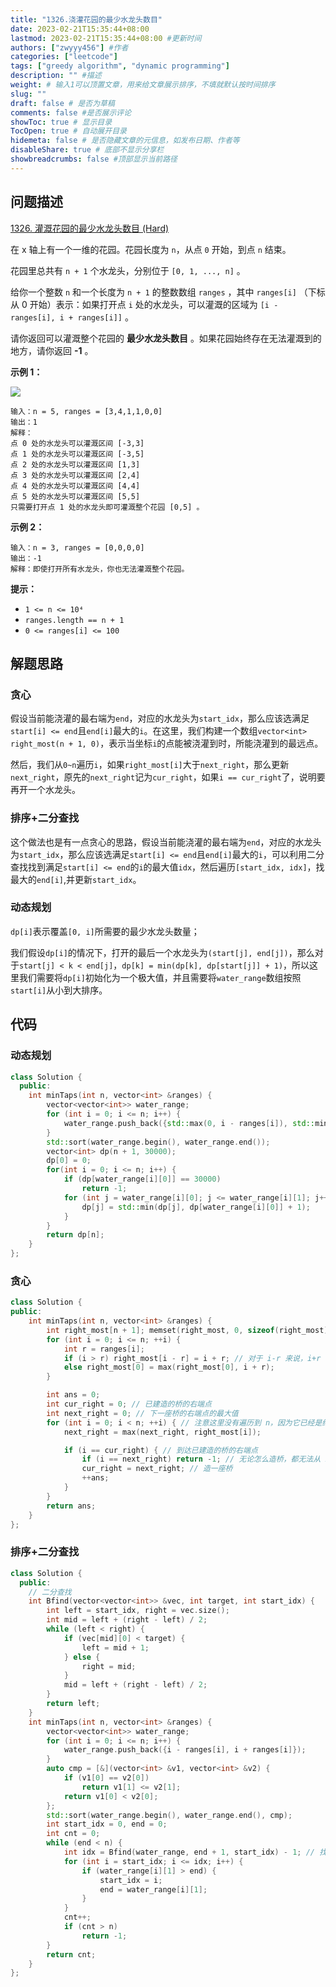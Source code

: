 ```yaml
---
title: "1326.浇灌花园的最少水龙头数目"
date: 2023-02-21T15:35:44+08:00
lastmod: 2023-02-21T15:35:44+08:00 #更新时间
authors: ["zwyyy456"] #作者
categories: ["leetcode"]
tags: ["greedy algorithm", "dynamic programming"]
description: "" #描述
weight: # 输入1可以顶置文章，用来给文章展示排序，不填就默认按时间排序
slug: ""
draft: false # 是否为草稿
comments: false #是否展示评论
showToc: true # 显示目录
TocOpen: true # 自动展开目录
hidemeta: false # 是否隐藏文章的元信息，如发布日期、作者等
disableShare: true # 底部不显示分享栏
showbreadcrumbs: false #顶部显示当前路径
---
```

## 问题描述
[1326. 灌溉花园的最少水龙头数目 (Hard)](https://leetcode.cn/problems/minimum-number-of-taps-to-open-to-water-a-garden/)

在 x 轴上有一个一维的花园。花园长度为 `n`，从点 `0` 开始，到点 `n` 结束。

花园里总共有 `n + 1` 个水龙头，分别位于 `[0, 1, ..., n]` 。

给你一个整数 `n` 和一个长度为 `n + 1` 的整数数组 `ranges` ，其中 `ranges[i]`
（下标从 0 开始）表示：如果打开点 `i` 处的水龙头，可以灌溉的区域为 `[i -  ranges[i], i +
ranges[i]]` 。

请你返回可以灌溉整个花园的 **最少水龙头数目** 。如果花园始终存在无法灌溉到的地方，请你返回 **-1** 。

**示例 1：**

![](https://pic-upyun.zwyyy456.tech/smms/2023-12-26-065405.png)

```
输入：n = 5, ranges = [3,4,1,1,0,0]
输出：1
解释：
点 0 处的水龙头可以灌溉区间 [-3,3]
点 1 处的水龙头可以灌溉区间 [-3,5]
点 2 处的水龙头可以灌溉区间 [1,3]
点 3 处的水龙头可以灌溉区间 [2,4]
点 4 处的水龙头可以灌溉区间 [4,4]
点 5 处的水龙头可以灌溉区间 [5,5]
只需要打开点 1 处的水龙头即可灌溉整个花园 [0,5] 。

```

**示例 2：**

```
输入：n = 3, ranges = [0,0,0,0]
输出：-1
解释：即使打开所有水龙头，你也无法灌溉整个花园。

```

**提示：**

- `1 <= n <= 10⁴`
- `ranges.length == n + 1`
- `0 <= ranges[i] <= 100`

## 解题思路
### 贪心
假设当前能浇灌的最右端为`end`，对应的水龙头为`start_idx`，那么应该选满足`start[i] <= end`且`end[i]`最大的`i`。在这里，我们构建一个数组`vector<int> right_most(n + 1, 0)`，表示当坐标`i`的点能被浇灌到时，所能浇灌到的最远点。

然后，我们从`0~n`遍历`i`，如果`right_most[i]`大于`next_right`，那么更新`next_right`，原先的`next_right`记为`cur_right`，如果`i == cur_right`了，说明要再开一个水龙头。

### 排序+二分查找
这个做法也是有一点贪心的思路，假设当前能浇灌的最右端为`end`，对应的水龙头为`start_idx`，那么应该选满足`start[i] <= end`且`end[i]`最大的`i`，可以利用二分查找找到满足`start[i] <= end`的`i`的最大值`idx`，然后遍历`[start_idx, idx]`，找最大的`end[i]`,并更新`start_idx`。

### 动态规划
`dp[i]`表示覆盖`[0, i]`所需要的最少水龙头数量；

我们假设`dp[i]`的情况下，打开的最后一个水龙头为`(start[j], end[j])`，那么对于`start[j] < k < end[j]`，`dp[k] = min(dp[k], dp[start[j]] + 1)`，所以这里我们需要将`dp[i]`初始化为一个极大值，并且需要将`water_range`数组按照`start[i]`从小到大排序。


## 代码
### 动态规划
```cpp
class Solution {
  public:
    int minTaps(int n, vector<int> &ranges) {
        vector<vector<int>> water_range;
        for (int i = 0; i <= n; i++) {
            water_range.push_back({std::max(0, i - ranges[i]), std::min(i + ranges[i], n)});
        }
        std::sort(water_range.begin(), water_range.end());
        vector<int> dp(n + 1, 30000);
        dp[0] = 0;
        for(int i = 0; i <= n; i++) {
            if (dp[water_range[i][0]] == 30000)
                return -1;
            for (int j = water_range[i][0]; j <= water_range[i][1]; j++) {
                dp[j] = std::min(dp[j], dp[water_range[i][0]] + 1);
            }
        }
        return dp[n];
    }
};
```

### 贪心
```cpp
class Solution {
public:
    int minTaps(int n, vector<int> &ranges) {
        int right_most[n + 1]; memset(right_most, 0, sizeof(right_most));
        for (int i = 0; i <= n; ++i) {
            int r = ranges[i];
            if (i > r) right_most[i - r] = i + r; // 对于 i-r 来说，i+r 必然是它目前的最大值
            else right_most[0] = max(right_most[0], i + r);
        }

        int ans = 0;
        int cur_right = 0; // 已建造的桥的右端点
        int next_right = 0; // 下一座桥的右端点的最大值
        for (int i = 0; i < n; ++i) { // 注意这里没有遍历到 n，因为它已经是终点了
            next_right = max(next_right, right_most[i]);

            if (i == cur_right) { // 到达已建造的桥的右端点
                if (i == next_right) return -1; // 无论怎么造桥，都无法从 i 到 i+1
                cur_right = next_right; // 造一座桥
                ++ans;
            }
        }
        return ans;
    }
};
```

### 排序+二分查找
```cpp
class Solution {
  public:
    // 二分查找
    int Bfind(vector<vector<int>> &vec, int target, int start_idx) {
        int left = start_idx, right = vec.size();
        int mid = left + (right - left) / 2;
        while (left < right) {
            if (vec[mid][0] < target) {
                left = mid + 1;
            } else {
                right = mid;
            }
            mid = left + (right - left) / 2;
        }
        return left;
    }
    int minTaps(int n, vector<int> &ranges) {
        vector<vector<int>> water_range;
        for (int i = 0; i <= n; i++) {
            water_range.push_back({i - ranges[i], i + ranges[i]});
        }
        auto cmp = [&](vector<int> &v1, vector<int> &v2) {
            if (v1[0] == v2[0])
                return v1[1] <= v2[1];
            return v1[0] < v2[0];
        };
        std::sort(water_range.begin(), water_range.end(), cmp);
        int start_idx = 0, end = 0;
        int cnt = 0;
        while (end < n) {
            int idx = Bfind(water_range, end + 1, start_idx) - 1; // 找到满足start[idx] <= end的最大的idx
            for (int i = start_idx; i <= idx; i++) {
                if (water_range[i][1] > end) {
                    start_idx = i;
                    end = water_range[i][1];
                }
            }
            cnt++;
            if (cnt > n)
                return -1;
        }
        return cnt;
    }
};
```
